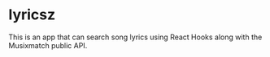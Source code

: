 # lyricsz
This is an app that can search song lyrics using React Hooks along with the Musixmatch public API.
